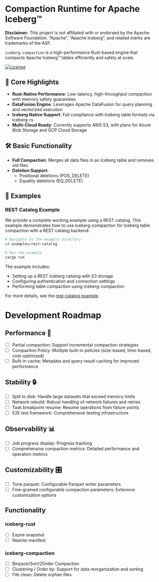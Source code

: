 # Compaction Runtime for Apache Iceberg™

**Disclaimer:** This project is not affiliated with or endorsed by the Apache Software Foundation. “Apache”, “Apache Iceberg”, and related marks are trademarks of the ASF.

`iceberg-compaction` is a high-performance Rust-based engine that compacts Apache Iceberg™ tables efficiently and safely at scale.


[![License](https://img.shields.io/badge/License-Apache%202.0-blue.svg)](https://opensource.org/licenses/Apache-2.0)

## 🌟 Core Highlights

- **Rust-Native Performance**: Low-latency, high-throughput compaction with memory safety guarantees
- **DataFusion Engine**: Leverages Apache DataFusion for query planning and vectorized execution
- **Iceberg Native Support**: Full compliance with Iceberg table formats via iceberg-rs
- **Multi-Cloud Ready**: Currently supports AWS S3, with plans for Azure Blob Storage and GCP Cloud Storage

## 🛠️ Basic Functionality

- **Full Compaction**: Merges all data files in an Iceberg table and removes old files
- **Deletion Support**:
  - Positional deletions (POS_DELETE)
  - Equality deletions (EQ_DELETE)

## 📝 Examples

### REST Catalog Example

We provide a complete working example using a REST catalog. This example demonstrates how to use iceberg-compaction for Iceberg table compaction with a REST catalog backend:

```bash
# Navigate to the example directory
cd examples/rest-catalog

# Run the example
cargo run
```

The example includes:
- Setting up a REST Iceberg catalog with S3 storage
- Configuring authentication and connection settings
- Performing table compaction using iceberg-compaction

For more details, see the [rest-catalog example](./examples/rest-catalog/).

# Development Roadmap

## Performance 🚀

- [ ] Partial compaction: Support incremental compaction strategies
- [ ] Compaction Policy: Multiple built-in policies (size-based, time-based, cost-optimized)
- [ ] Built-in cache: Metadata and query result caching for improved performance

## Stability 🔒

- [ ] Spill to disk: Handle large datasets that exceed memory limits
- [ ] Network rebuild: Robust handling of network failures and retries
- [ ] Task breakpoint resume: Resume operations from failure points
- [ ] E2E test framework: Comprehensive testing infrastructure

## Observability 📊

- [ ] Job progress display: Progress tracking
- [ ] Comprehensive compaction metrics: Detailed performance and operation metrics

## Customizability 🎛️

- [ ] Tune parquet: Configurable Parquet writer parameters
- [ ] Fine-grained configurable compaction parameters: Extensive customization options

## Functionality

### iceberg-rust

- [ ] Expire snapshot
- [ ] Rewrite manifest

### iceberg-compaction

- [ ] Binpack/Sort/ZOrder Compaction
- [ ] Clustering / Order by: Support for data reorganization and sorting
- [ ] File clean: Delete orphan files
